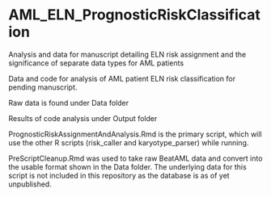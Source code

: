 # AML_ELN_PrognosticRiskClassification
Analysis and data for manuscript detailing ELN risk assignment and the significance of separate data types for AML patients

Data and code for analysis of AML patient ELN risk classification for pending manuscript.


Raw data is found under Data folder

Results of code analysis under Output folder

PrognosticRiskAssignmentAndAnalysis.Rmd is the primary script, which will use the other R scripts (risk_caller and karyotype_parser) while running.

PreScriptCleanup.Rmd was used to take raw BeatAML data and convert into the usable format shown in the Data folder. The underlying data for this script is not included in this repository as the database is as of yet unpublished.
